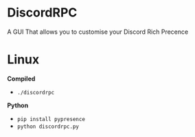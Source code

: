 # DiscordRPC
A GUI That allows you to customise your Discord Rich Precence
# Linux

__Compiled__
- `./discordrpc`

__Python__
- `pip install pypresence`
- `python discordrpc.py`
